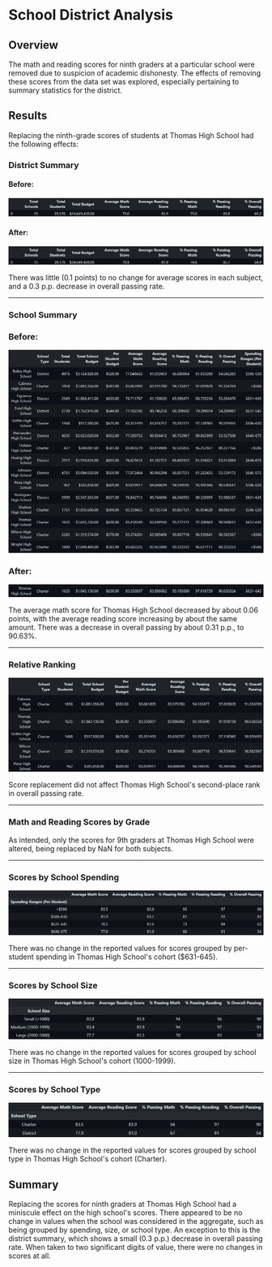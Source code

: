 # School District Analysis

## Overview
The math and reading scores for ninth graders at a particular school were removed due to suspicion of academic dishonesty. The effects of removing these scores from the data set was explored, especially pertaining to summary statistics for the district.

## Results

Replacing the ninth-grade scores of students at Thomas High School had the following effects:

### District Summary

#### Before:
![district_summ_before](./Resources/before_tables/before_district_summ.png)

#### After:
![district_summ_after](./Resources/after_tables/after_district_summ.png)

There was little (0.1 points) to no change for average scores in each subject, and a 0.3 p.p. decrease in overall passing rate.

---
### School Summary

### Before:
![school_summ_before](./Resources/before_tables/before_school_summ.png)

### After:
![school_summ_after](./Resources/after_tables/after_school_crop.png)

The average math score for Thomas High School decreased by about 0.06 points, with the average reading score increasing by about the same amount. There was a decrease in overall passing by about 0.31 p.p., to 90.63%.

---
### Relative Ranking

![top_five](./Resources/after_tables/after_top_5.png)

Score replacement did not affect Thomas High School's second-place rank in overall passing rate.

---
### Math and Reading Scores by Grade

As intended, only the scores for 9th graders at Thomas High School were altered, being replaced by NaN for both subjects.

---
### Scores by School Spending

![by_spending](./Resources/after_tables/after_spending.png)

There was no change in the reported values for scores grouped by per-student spending in Thomas High School's cohort ($631-645).

---
### Scores by School Size

![by_size](./Resources/after_tables/scores_by_size.png)

There was no change in the reported values for scores grouped by school size in Thomas High School's cohort (1000-1999).

---
### Scores by School Type

![by_type](./Resources/after_tables/scores_by_type.png)

There was no change in the reported values for scores grouped by school type in Thomas High School's cohort (Charter).

## Summary

Replacing the scores for ninth graders at Thomas High School had a miniscule effect on the high school's scores. There appeared to be no change in values when the school was considered in the aggregate, such as being grouped by spending, size, or school type. An exception to this is the district summary, which shows a small (0.3 p.p.) decrease in overall passing rate. When taken to two significant digits of value, there were no changes in scores at all. 